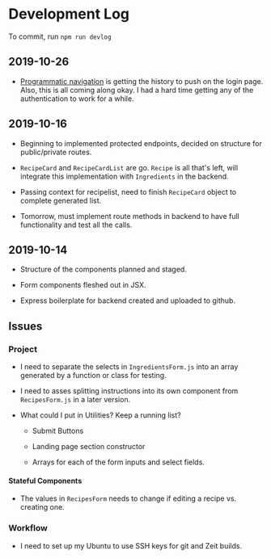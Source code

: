 # Development Log

To commit, run `npm run devlog`

## 2019-10-26

- [Programmatic navigation](https://tylermcginnis.com/react-router-programmatically-navigate/) is getting the history to push on the login page. Also, this is all coming along okay. I had a hard time getting any of the authentication to work for a while.

## 2019-10-16

- Beginning to implemented protected endpoints, decided on structure for public/private routes.

- `RecipeCard` and `RecipeCardList` are go. `Recipe` is all that's left, will integrate this implementation with `Ingredients` in the backend.

- Passing context for recipelist, need to finish `RecipeCard` object to complete generated list.

- Tomorrow, must implement route methods in backend to have full functionality and test all the calls.

## 2019-10-14

- Structure of the components planned and staged.

- Form components fleshed out in JSX.

- Express boilerplate for backend created and uploaded to github.

## Issues

### Project

- I need to separate the selects in `IngredientsForm.js` into an array generated by a function or class for testing.

- I need to asses splitting instructions into its own component from `RecipesForm.js` in a later version.

- What could I put in Utilities? Keep a running list?

  - Submit Buttons

  - Landing page section constructor

  - Arrays for each of the form inputs and select fields.

#### Stateful Components

- The values in `RecipesForm` needs to change if editing a recipe vs. creating one.

### Workflow

- I need to set up my Ubuntu to use SSH keys for git and Zeit builds.
